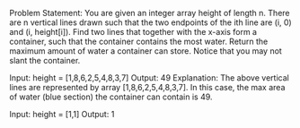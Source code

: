 Problem Statement:
You are given an integer array height of length n. There are n vertical lines drawn such
that the two endpoints of the ith line are (i, 0) and (i, height[i]).
Find two lines that together with the x-axis form a container, such that the container 
contains the most water.
Return the maximum amount of water a container can store.
Notice that you may not slant the container.

Input: height = [1,8,6,2,5,4,8,3,7]
Output: 49
Explanation: The above vertical lines are represented by array [1,8,6,2,5,4,8,3,7]. 
In this case, the max area of water (blue section) the container can contain is 49.

Input: height = [1,1]
Output: 1

